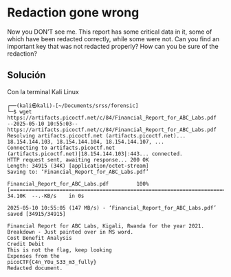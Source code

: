 # Redaction gone wrong
Now you DON’T see me. This report has some critical data in it, some of which have been redacted correctly, while some were not. Can you find an important key that was not redacted properly?
How can you be sure of the redaction?

## Solución 
Con la terminal Kali Linux
```
┌──(kali㉿kali)-[~/Documents/srss/forensic]
└─$ wget https://artifacts.picoctf.net/c/84/Financial_Report_for_ABC_Labs.pdf
--2025-05-10 10:55:03--  https://artifacts.picoctf.net/c/84/Financial_Report_for_ABC_Labs.pdf
Resolving artifacts.picoctf.net (artifacts.picoctf.net)... 18.154.144.103, 18.154.144.104, 18.154.144.107, ...
Connecting to artifacts.picoctf.net (artifacts.picoctf.net)|18.154.144.103|:443... connected.
HTTP request sent, awaiting response... 200 OK
Length: 34915 (34K) [application/octet-stream]
Saving to: ‘Financial_Report_for_ABC_Labs.pdf’

Financial_Report_for_ABC_Labs.pdf         100%[===================================================================================>]  34.10K  --.-KB/s    in 0s      

2025-05-10 10:55:05 (147 MB/s) - ‘Financial_Report_for_ABC_Labs.pdf’ saved [34915/34915]

Financial Report for ABC Labs, Kigali, Rwanda for the year 2021.
Breakdown - Just painted over in MS word.
Cost Benefit Analysis
Credit Debit
This is not the flag, keep looking
Expenses from the
picoCTF{C4n_Y0u_S33_m3_fully}
Redacted document.
```